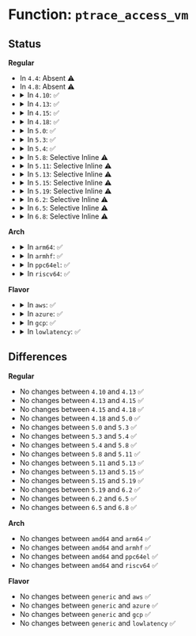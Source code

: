 # Function: <code>ptrace_access_vm</code>

## Status
<b>Regular</b>
<ul>
<li>
In <code>4.4</code>: Absent ⚠️
</li>
<li>
In <code>4.8</code>: Absent ⚠️
</li>
<li>
<details>
<summary>In <code>4.10</code>: ✅</summary>

```c
int ptrace_access_vm(struct task_struct *tsk, long unsigned int addr, void *buf, int len, unsigned int gup_flags);
```

**Collision:** Unique Global

**Inline:** No

**Transformation:** False

**Instances:**

```
In kernel/ptrace.c (ffffffff81093350)
Location: kernel/ptrace.c:35
Inline: False
Direct callers:
  - kernel/ptrace.c:compat_ptrace_request
  - kernel/ptrace.c:compat_ptrace_request
  - kernel/ptrace.c:ptrace_request
  - kernel/ptrace.c:ptrace_request
  - kernel/ptrace.c:ptrace_writedata
  - kernel/ptrace.c:ptrace_readdata
```
**Symbols:**

```
ffffffff81093350-ffffffff8109342f: ptrace_access_vm (STB_GLOBAL)
```
</details>
</li>
<li>
<details>
<summary>In <code>4.13</code>: ✅</summary>

```c
int ptrace_access_vm(struct task_struct *tsk, long unsigned int addr, void *buf, int len, unsigned int gup_flags);
```

**Collision:** Unique Global

**Inline:** No

**Transformation:** False

**Instances:**

```
In kernel/ptrace.c (ffffffff81090450)
Location: kernel/ptrace.c:38
Inline: False
Direct callers:
  - kernel/ptrace.c:compat_ptrace_request
  - kernel/ptrace.c:compat_ptrace_request
  - kernel/ptrace.c:ptrace_request
  - kernel/ptrace.c:ptrace_request
  - kernel/ptrace.c:ptrace_writedata
  - kernel/ptrace.c:ptrace_readdata
```
**Symbols:**

```
ffffffff81090450-ffffffff8109051c: ptrace_access_vm (STB_GLOBAL)
```
</details>
</li>
<li>
<details>
<summary>In <code>4.15</code>: ✅</summary>

```c
int ptrace_access_vm(struct task_struct *tsk, long unsigned int addr, void *buf, int len, unsigned int gup_flags);
```

**Collision:** Unique Global

**Inline:** No

**Transformation:** False

**Instances:**

```
In kernel/ptrace.c (ffffffff810972c0)
Location: kernel/ptrace.c:38
Inline: False
Direct callers:
  - kernel/ptrace.c:compat_ptrace_request
  - kernel/ptrace.c:compat_ptrace_request
  - kernel/ptrace.c:ptrace_request
  - kernel/ptrace.c:ptrace_request
  - kernel/ptrace.c:ptrace_writedata
  - kernel/ptrace.c:ptrace_readdata
```
**Symbols:**

```
ffffffff810972c0-ffffffff8109738c: ptrace_access_vm (STB_GLOBAL)
```
</details>
</li>
<li>
<details>
<summary>In <code>4.18</code>: ✅</summary>

```c
int ptrace_access_vm(struct task_struct *tsk, long unsigned int addr, void *buf, int len, unsigned int gup_flags);
```

**Collision:** Unique Global

**Inline:** No

**Transformation:** False

**Instances:**

```
In kernel/ptrace.c (ffffffff8109a780)
Location: kernel/ptrace.c:38
Inline: False
Direct callers:
  - kernel/ptrace.c:compat_ptrace_request
  - kernel/ptrace.c:compat_ptrace_request
  - kernel/ptrace.c:ptrace_request
  - kernel/ptrace.c:ptrace_request
  - kernel/ptrace.c:ptrace_writedata
  - kernel/ptrace.c:ptrace_readdata
```
**Symbols:**

```
ffffffff8109a780-ffffffff8109a85f: ptrace_access_vm (STB_GLOBAL)
```
</details>
</li>
<li>
<details>
<summary>In <code>5.0</code>: ✅</summary>

```c
int ptrace_access_vm(struct task_struct *tsk, long unsigned int addr, void *buf, int len, unsigned int gup_flags);
```

**Collision:** Unique Global

**Inline:** No

**Transformation:** False

**Instances:**

```
In kernel/ptrace.c (ffffffff810a29b0)
Location: kernel/ptrace.c:38
Inline: False
Direct callers:
  - kernel/ptrace.c:compat_ptrace_request
  - kernel/ptrace.c:compat_ptrace_request
  - kernel/ptrace.c:ptrace_request
  - kernel/ptrace.c:ptrace_request
  - kernel/ptrace.c:ptrace_writedata
  - kernel/ptrace.c:ptrace_readdata
```
**Symbols:**

```
ffffffff810a29b0-ffffffff810a2a8f: ptrace_access_vm (STB_GLOBAL)
```
</details>
</li>
<li>
<details>
<summary>In <code>5.3</code>: ✅</summary>

```c
int ptrace_access_vm(struct task_struct *tsk, long unsigned int addr, void *buf, int len, unsigned int gup_flags);
```

**Collision:** Unique Global

**Inline:** No

**Transformation:** False

**Instances:**

```
In kernel/ptrace.c (ffffffff810a7640)
Location: kernel/ptrace.c:42
Inline: False
Direct callers:
  - kernel/ptrace.c:compat_ptrace_request
  - kernel/ptrace.c:compat_ptrace_request
  - kernel/ptrace.c:ptrace_request
  - kernel/ptrace.c:ptrace_request
  - kernel/ptrace.c:ptrace_writedata
  - kernel/ptrace.c:ptrace_readdata
```
**Symbols:**

```
ffffffff810a7640-ffffffff810a7721: ptrace_access_vm (STB_GLOBAL)
```
</details>
</li>
<li>
<details>
<summary>In <code>5.4</code>: ✅</summary>

```c
int ptrace_access_vm(struct task_struct *tsk, long unsigned int addr, void *buf, int len, unsigned int gup_flags);
```

**Collision:** Unique Global

**Inline:** No

**Transformation:** False

**Instances:**

```
In kernel/ptrace.c (ffffffff810adc60)
Location: kernel/ptrace.c:42
Inline: False
Direct callers:
  - kernel/ptrace.c:compat_ptrace_request
  - kernel/ptrace.c:compat_ptrace_request
  - kernel/ptrace.c:ptrace_request
  - kernel/ptrace.c:ptrace_request
  - kernel/ptrace.c:ptrace_writedata
  - kernel/ptrace.c:ptrace_readdata
```
**Symbols:**

```
ffffffff810adc60-ffffffff810add41: ptrace_access_vm (STB_GLOBAL)
```
</details>
</li>
<li>
<details>
<summary>In <code>5.8</code>: Selective Inline ⚠️</summary>

```c
int ptrace_access_vm(struct task_struct *tsk, long unsigned int addr, void *buf, int len, unsigned int gup_flags);
```

**Collision:** Unique Global

**Inline:** Selective

**Transformation:** False

**Instances:**

```
In kernel/ptrace.c (ffffffff810b5740)
Location: kernel/ptrace.c:42
Inline: True
Direct callers:
  - kernel/ptrace.c:compat_ptrace_request
  - kernel/ptrace.c:compat_ptrace_request
  - kernel/ptrace.c:ptrace_request
  - kernel/ptrace.c:ptrace_request
  - kernel/ptrace.c:ptrace_writedata
  - kernel/ptrace.c:ptrace_readdata
```
**Symbols:**

```
ffffffff810b5740-ffffffff810b5821: ptrace_access_vm (STB_GLOBAL)
```
</details>
</li>
<li>
<details>
<summary>In <code>5.11</code>: Selective Inline ⚠️</summary>

```c
int ptrace_access_vm(struct task_struct *tsk, long unsigned int addr, void *buf, int len, unsigned int gup_flags);
```

**Collision:** Unique Global

**Inline:** Selective

**Transformation:** False

**Instances:**

```
In kernel/ptrace.c (ffffffff810b0940)
Location: kernel/ptrace.c:42
Inline: True
Direct callers:
  - kernel/ptrace.c:compat_ptrace_request
  - kernel/ptrace.c:compat_ptrace_request
  - kernel/ptrace.c:ptrace_request
  - kernel/ptrace.c:ptrace_request
  - kernel/ptrace.c:ptrace_writedata
  - kernel/ptrace.c:ptrace_readdata
```
**Symbols:**

```
ffffffff810b0940-ffffffff810b0a1f: ptrace_access_vm (STB_GLOBAL)
```
</details>
</li>
<li>
<details>
<summary>In <code>5.13</code>: Selective Inline ⚠️</summary>

```c
int ptrace_access_vm(struct task_struct *tsk, long unsigned int addr, void *buf, int len, unsigned int gup_flags);
```

**Collision:** Unique Global

**Inline:** Selective

**Transformation:** False

**Instances:**

```
In kernel/ptrace.c (ffffffff810b1ee0)
Location: kernel/ptrace.c:43
Inline: True
Direct callers:
  - kernel/ptrace.c:compat_ptrace_request
  - kernel/ptrace.c:compat_ptrace_request
  - kernel/ptrace.c:ptrace_request
  - kernel/ptrace.c:ptrace_request
  - kernel/ptrace.c:ptrace_writedata
  - kernel/ptrace.c:ptrace_readdata
```
**Symbols:**

```
ffffffff810b1ee0-ffffffff810b1fbc: ptrace_access_vm (STB_GLOBAL)
```
</details>
</li>
<li>
<details>
<summary>In <code>5.15</code>: Selective Inline ⚠️</summary>

```c
int ptrace_access_vm(struct task_struct *tsk, long unsigned int addr, void *buf, int len, unsigned int gup_flags);
```

**Collision:** Unique Global

**Inline:** Selective

**Transformation:** False

**Instances:**

```
In kernel/ptrace.c (ffffffff810c48a0)
Location: kernel/ptrace.c:43
Inline: True
Direct callers:
  - kernel/ptrace.c:compat_ptrace_request
  - kernel/ptrace.c:compat_ptrace_request
  - kernel/ptrace.c:ptrace_request
  - kernel/ptrace.c:ptrace_request
  - kernel/ptrace.c:ptrace_writedata
  - kernel/ptrace.c:ptrace_readdata
```
**Symbols:**

```
ffffffff810c48a0-ffffffff810c497c: ptrace_access_vm (STB_GLOBAL)
```
</details>
</li>
<li>
<details>
<summary>In <code>5.19</code>: Selective Inline ⚠️</summary>

```c
int ptrace_access_vm(struct task_struct *tsk, long unsigned int addr, void *buf, int len, unsigned int gup_flags);
```

**Collision:** Unique Global

**Inline:** Selective

**Transformation:** False

**Instances:**

```
In kernel/ptrace.c (ffffffff810dbb90)
Location: kernel/ptrace.c:43
Inline: True
Direct callers:
  - kernel/ptrace.c:compat_ptrace_request
  - kernel/ptrace.c:compat_ptrace_request
  - kernel/ptrace.c:ptrace_request
  - kernel/ptrace.c:ptrace_request
  - kernel/ptrace.c:ptrace_writedata
  - kernel/ptrace.c:ptrace_readdata
```
**Symbols:**

```
ffffffff810dbb90-ffffffff810dbc78: ptrace_access_vm (STB_GLOBAL)
```
</details>
</li>
<li>
<details>
<summary>In <code>6.2</code>: Selective Inline ⚠️</summary>

```c
int ptrace_access_vm(struct task_struct *tsk, long unsigned int addr, void *buf, int len, unsigned int gup_flags);
```

**Collision:** Unique Global

**Inline:** Selective

**Transformation:** False

**Instances:**

```
In kernel/ptrace.c (ffffffff810fbc80)
Location: kernel/ptrace.c:43
Inline: True
Direct callers:
  - kernel/ptrace.c:compat_ptrace_request
  - kernel/ptrace.c:compat_ptrace_request
  - kernel/ptrace.c:ptrace_request
  - kernel/ptrace.c:ptrace_request
  - kernel/ptrace.c:ptrace_writedata
  - kernel/ptrace.c:ptrace_readdata
```
**Symbols:**

```
ffffffff810fbc80-ffffffff810fbd68: ptrace_access_vm (STB_GLOBAL)
```
</details>
</li>
<li>
<details>
<summary>In <code>6.5</code>: Selective Inline ⚠️</summary>

```c
int ptrace_access_vm(struct task_struct *tsk, long unsigned int addr, void *buf, int len, unsigned int gup_flags);
```

**Collision:** Unique Global

**Inline:** Selective

**Transformation:** False

**Instances:**

```
In kernel/ptrace.c (ffffffff81107d20)
Location: kernel/ptrace.c:44
Inline: True
Direct callers:
  - kernel/ptrace.c:compat_ptrace_request
  - kernel/ptrace.c:compat_ptrace_request
  - kernel/ptrace.c:ptrace_request
  - kernel/ptrace.c:ptrace_request
  - kernel/ptrace.c:ptrace_writedata
  - kernel/ptrace.c:ptrace_readdata
```
**Symbols:**

```
ffffffff81107d20-ffffffff81107e08: ptrace_access_vm (STB_GLOBAL)
```
</details>
</li>
<li>
<details>
<summary>In <code>6.8</code>: Selective Inline ⚠️</summary>

```c
int ptrace_access_vm(struct task_struct *tsk, long unsigned int addr, void *buf, int len, unsigned int gup_flags);
```

**Collision:** Unique Global

**Inline:** Selective

**Transformation:** False

**Instances:**

```
In kernel/ptrace.c (ffffffff811116c0)
Location: kernel/ptrace.c:44
Inline: True
Direct callers:
  - kernel/ptrace.c:compat_ptrace_request
  - kernel/ptrace.c:compat_ptrace_request
  - kernel/ptrace.c:ptrace_request
  - kernel/ptrace.c:ptrace_request
  - kernel/ptrace.c:ptrace_writedata
  - kernel/ptrace.c:ptrace_readdata
```
**Symbols:**

```
ffffffff811116c0-ffffffff811117a8: ptrace_access_vm (STB_GLOBAL)
```
</details>
</li>
</ul>
<b>Arch</b>
<ul>
<li>
<details>
<summary>In <code>arm64</code>: ✅</summary>

```c
int ptrace_access_vm(struct task_struct *tsk, long unsigned int addr, void *buf, int len, unsigned int gup_flags);
```

**Collision:** Unique Global

**Inline:** No

**Transformation:** False

**Instances:**

```
In kernel/ptrace.c (ffff800010107ce0)
Location: kernel/ptrace.c:42
Inline: False
Direct callers:
  - kernel/ptrace.c:compat_ptrace_request
  - kernel/ptrace.c:compat_ptrace_request
  - kernel/ptrace.c:generic_ptrace_peekdata
  - kernel/ptrace.c:ptrace_request
  - kernel/ptrace.c:ptrace_writedata
  - kernel/ptrace.c:ptrace_readdata
```
**Symbols:**

```
ffff800010107ce0-ffff800010107ddc: ptrace_access_vm (STB_GLOBAL)
```
</details>
</li>
<li>
<details>
<summary>In <code>armhf</code>: ✅</summary>

```c
int ptrace_access_vm(struct task_struct *tsk, long unsigned int addr, void *buf, int len, unsigned int gup_flags);
```

**Collision:** Unique Global

**Inline:** No

**Transformation:** False

**Instances:**

```
In kernel/ptrace.c (c0361d5c)
Location: kernel/ptrace.c:42
Inline: False
Direct callers:
  - kernel/ptrace.c:generic_ptrace_peekdata
  - kernel/ptrace.c:ptrace_request
  - kernel/ptrace.c:ptrace_writedata
  - kernel/ptrace.c:ptrace_readdata
```
**Symbols:**

```
c0361d5c-c0361e30: ptrace_access_vm (STB_GLOBAL)
```
</details>
</li>
<li>
<details>
<summary>In <code>ppc64el</code>: ✅</summary>

```c
int ptrace_access_vm(struct task_struct *tsk, long unsigned int addr, void *buf, int len, unsigned int gup_flags);
```

**Collision:** Unique Global

**Inline:** No

**Transformation:** False

**Instances:**

```
In kernel/ptrace.c (c00000000014f030)
Location: kernel/ptrace.c:42
Inline: False
Direct callers:
  - arch/powerpc/kernel/ptrace32.c:compat_arch_ptrace
  - arch/powerpc/kernel/ptrace32.c:compat_arch_ptrace
  - kernel/ptrace.c:compat_ptrace_request
  - kernel/ptrace.c:compat_ptrace_request
  - kernel/ptrace.c:generic_ptrace_peekdata
  - kernel/ptrace.c:ptrace_request
  - kernel/ptrace.c:ptrace_writedata
  - kernel/ptrace.c:ptrace_readdata
```
**Symbols:**

```
c00000000014f030-c00000000014f1a0: ptrace_access_vm (STB_GLOBAL)
```
</details>
</li>
<li>
<details>
<summary>In <code>riscv64</code>: ✅</summary>

```c
int ptrace_access_vm(struct task_struct *tsk, long unsigned int addr, void *buf, int len, unsigned int gup_flags);
```

**Collision:** Unique Global

**Inline:** No

**Transformation:** False

**Instances:**

```
In kernel/ptrace.c (ffffffe0000cbd80)
Location: kernel/ptrace.c:42
Inline: False
Direct callers:
  - kernel/ptrace.c:generic_ptrace_peekdata
  - kernel/ptrace.c:ptrace_request
  - kernel/ptrace.c:ptrace_writedata
  - kernel/ptrace.c:ptrace_readdata
```
**Symbols:**

```
ffffffe0000cbd80-ffffffe0000cbe26: ptrace_access_vm (STB_GLOBAL)
```
</details>
</li>
</ul>
<b>Flavor</b>
<ul>
<li>
<details>
<summary>In <code>aws</code>: ✅</summary>

```c
int ptrace_access_vm(struct task_struct *tsk, long unsigned int addr, void *buf, int len, unsigned int gup_flags);
```

**Collision:** Unique Global

**Inline:** No

**Transformation:** False

**Instances:**

```
In kernel/ptrace.c (ffffffff810a7fd0)
Location: kernel/ptrace.c:42
Inline: False
Direct callers:
  - kernel/ptrace.c:compat_ptrace_request
  - kernel/ptrace.c:compat_ptrace_request
  - kernel/ptrace.c:ptrace_request
  - kernel/ptrace.c:ptrace_request
  - kernel/ptrace.c:ptrace_writedata
  - kernel/ptrace.c:ptrace_readdata
```
**Symbols:**

```
ffffffff810a7fd0-ffffffff810a80b1: ptrace_access_vm (STB_GLOBAL)
```
</details>
</li>
<li>
<details>
<summary>In <code>azure</code>: ✅</summary>

```c
int ptrace_access_vm(struct task_struct *tsk, long unsigned int addr, void *buf, int len, unsigned int gup_flags);
```

**Collision:** Unique Global

**Inline:** No

**Transformation:** False

**Instances:**

```
In kernel/ptrace.c (ffffffff81096990)
Location: kernel/ptrace.c:42
Inline: False
Direct callers:
  - kernel/ptrace.c:compat_ptrace_request
  - kernel/ptrace.c:compat_ptrace_request
  - kernel/ptrace.c:ptrace_request
  - kernel/ptrace.c:ptrace_request
  - kernel/ptrace.c:ptrace_writedata
  - kernel/ptrace.c:ptrace_readdata
```
**Symbols:**

```
ffffffff81096990-ffffffff81096a71: ptrace_access_vm (STB_GLOBAL)
```
</details>
</li>
<li>
<details>
<summary>In <code>gcp</code>: ✅</summary>

```c
int ptrace_access_vm(struct task_struct *tsk, long unsigned int addr, void *buf, int len, unsigned int gup_flags);
```

**Collision:** Unique Global

**Inline:** No

**Transformation:** False

**Instances:**

```
In kernel/ptrace.c (ffffffff810a7530)
Location: kernel/ptrace.c:42
Inline: False
Direct callers:
  - kernel/ptrace.c:compat_ptrace_request
  - kernel/ptrace.c:compat_ptrace_request
  - kernel/ptrace.c:ptrace_request
  - kernel/ptrace.c:ptrace_request
  - kernel/ptrace.c:ptrace_writedata
  - kernel/ptrace.c:ptrace_readdata
```
**Symbols:**

```
ffffffff810a7530-ffffffff810a7611: ptrace_access_vm (STB_GLOBAL)
```
</details>
</li>
<li>
<details>
<summary>In <code>lowlatency</code>: ✅</summary>

```c
int ptrace_access_vm(struct task_struct *tsk, long unsigned int addr, void *buf, int len, unsigned int gup_flags);
```

**Collision:** Unique Global

**Inline:** No

**Transformation:** False

**Instances:**

```
In kernel/ptrace.c (ffffffff810af660)
Location: kernel/ptrace.c:42
Inline: False
Direct callers:
  - kernel/ptrace.c:compat_ptrace_request
  - kernel/ptrace.c:compat_ptrace_request
  - kernel/ptrace.c:ptrace_request
  - kernel/ptrace.c:ptrace_request
  - kernel/ptrace.c:ptrace_writedata
  - kernel/ptrace.c:ptrace_readdata
```
**Symbols:**

```
ffffffff810af660-ffffffff810af741: ptrace_access_vm (STB_GLOBAL)
```
</details>
</li>
</ul>

## Differences
<b>Regular</b>
<ul>
<li>
No changes between <code>4.10</code> and <code>4.13</code> ✅
</li>
<li>
No changes between <code>4.13</code> and <code>4.15</code> ✅
</li>
<li>
No changes between <code>4.15</code> and <code>4.18</code> ✅
</li>
<li>
No changes between <code>4.18</code> and <code>5.0</code> ✅
</li>
<li>
No changes between <code>5.0</code> and <code>5.3</code> ✅
</li>
<li>
No changes between <code>5.3</code> and <code>5.4</code> ✅
</li>
<li>
No changes between <code>5.4</code> and <code>5.8</code> ✅
</li>
<li>
No changes between <code>5.8</code> and <code>5.11</code> ✅
</li>
<li>
No changes between <code>5.11</code> and <code>5.13</code> ✅
</li>
<li>
No changes between <code>5.13</code> and <code>5.15</code> ✅
</li>
<li>
No changes between <code>5.15</code> and <code>5.19</code> ✅
</li>
<li>
No changes between <code>5.19</code> and <code>6.2</code> ✅
</li>
<li>
No changes between <code>6.2</code> and <code>6.5</code> ✅
</li>
<li>
No changes between <code>6.5</code> and <code>6.8</code> ✅
</li>
</ul>
<b>Arch</b>
<ul>
<li>
No changes between <code>amd64</code> and <code>arm64</code> ✅
</li>
<li>
No changes between <code>amd64</code> and <code>armhf</code> ✅
</li>
<li>
No changes between <code>amd64</code> and <code>ppc64el</code> ✅
</li>
<li>
No changes between <code>amd64</code> and <code>riscv64</code> ✅
</li>
</ul>
<b>Flavor</b>
<ul>
<li>
No changes between <code>generic</code> and <code>aws</code> ✅
</li>
<li>
No changes between <code>generic</code> and <code>azure</code> ✅
</li>
<li>
No changes between <code>generic</code> and <code>gcp</code> ✅
</li>
<li>
No changes between <code>generic</code> and <code>lowlatency</code> ✅
</li>
</ul>
